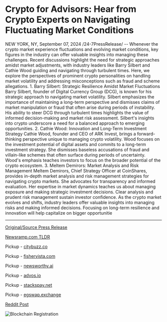 # Crypto for Advisors: Hear from Crypto Experts on Navigating Fluctuating Market Conditions

NEW YORK, NY, September 07, 2024 /24-7PressRelease/ -- Whenever the crypto market experience fluctuations and evolving market conditions, key figures in the industry can offer valuable insights into managing these challenges. Recent discussions highlight the need for strategic approaches amidst market adjustments, with industry leaders like Barry Silbert and Cathie Wood guiding and navigating through turbulent times. Here, we explore the perspectives of prominent crypto personalities on handling market volatility and addressing misconceptions such as fraud and scheme allegations.   1.	Barry Silbert: Strategic Resilience Amidst Market Fluctuations   Barry Silbert, founder of Digital Currency Group (DCG), is known for his strategic approach to navigating market volatility. Silbert emphasizes the importance of maintaining a long-term perspective and dismisses claims of market manipulation or fraud that often arise during periods of instability. His ability to steer DCG through turbulent times highlights the value of informed decision-making and market risk assessment. Silbert's insights into crypto underscore a need for a balanced approach to emerging opportunities.   2.	Cathie Wood: Innovation and Long-Term Investment Strategy  Cathie Wood, founder and CEO of ARK Invest, brings a forward-thinking perspective unique to managing crypto volatility. Wood focuses on the investment potential of digital assets and commits to a long-term investment strategy. She dismisses baseless accusations of fraud and villain-like schemes that often surface during periods of uncertainty. Wood's emphasis teaches investors to focus on the broader potential of the crypto ecosystem.   3.	Meltem Demirors: Market Analysis and Risk Management  Meltem Demirors, Chief Strategy Officer at CoinShares, provides in-depth market analysis and risk management strategies for navigating crypto markets. She advocates for transparency and informed evaluation. Her expertise in market dynamics teaches us about managing exposure and making strategic investment decisions. Clear analysis and prudent risk management sustain investor confidence.   As the crypto market evolves and shifts, industry leaders offer valuable insights into managing risks and making informed decisions. Focusing on long-term resilience and innovation will help capitalize on bigger opportunitie 

---

[Original/Source Press Release](https://www.24-7pressrelease.com/press-release/514099/crypto-for-advisors-hear-from-crypto-experts-on-navigating-fluctuating-market-conditions)
                    

[Newsramp.com TLDR](https://newsramp.com/curated-news/crypto-industry-leaders-offer-insights-on-managing-market-volatility/ce2a2ca1c9111d7d4112e11f51a57ab1) 


Pickup - [citybuzz.co](https://citybuzz.co/2024/09/07/crypto-industry-leaders-offer-guidance-on-navigating-market-volatility)

Pickup - [fishervista.com](https://fishervista.com/en/crypto-experts-provide-guidance-on-navigating-market-volatility/20246599)

Pickup - [newsworthy.ai](https://newsworthy.ai/curated/crypto-industry-leaders-offer-guidance-on-navigating-market-volatility/20246599)

Pickup - [advos.io](https://advos.io/en/crypto-experts-share-strategies-for-navigating-market-volatility/20246599)

Pickup - [stackspay.net](https://stackspay.net/crypto-news/crypto-industry-leaders-offer-insights-on-managing-market-volatility)

Pickup - [egswap.exchange](https://egswap.exchange/crypto-news/crypto-industry-leaders-offer-insights-on-managing-market-volatility)
 



[Reddit Post](https://www.reddit.com/r/CryptoNewsInfo/comments/1fb198h/crypto_industry_leaders_offer_insights_on/) 



![Blockchain Registration](https://cdn.newsramp.app/24-7PressRelease/qrcode/249/7/notejXPr.webp)